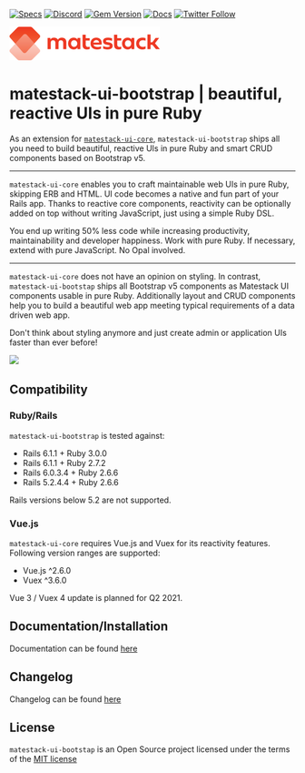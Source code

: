 [![Specs](https://github.com/matestack/matestack-ui-bootstrap/workflows/specs/badge.svg)](https://github.com/matestack/matestack-ui-bootstrap/actions)
[![Discord](https://img.shields.io/discord/771413294136426496.svg)](https://discord.com/invite/c6tQxFG)
[![Gem Version](https://badge.fury.io/rb/matestack-ui-bootstrap.svg)](https://badge.fury.io/rb/matestack-ui-bootstrap)
[![Docs](https://img.shields.io/badge/docs-matestack-blue.svg)](https://docs.matestack.io/matestack-ui-bootstrap)
[![Twitter Follow](https://img.shields.io/twitter/follow/matestack.svg?style=social)](https://twitter.com/matestack)

![matestack logo](./logo.png)

# matestack-ui-bootstrap | beautiful, reactive UIs in pure Ruby

As an extension for [`matestack-ui-core`](https://github.com/matestack/matestack-ui-core), `matestack-ui-bootstrap` ships all you need to build beautiful,
reactive UIs in pure Ruby and smart CRUD components based on Bootstrap v5.

----

`matestack-ui-core` enables you to craft maintainable web UIs in pure Ruby, skipping ERB and HTML. UI code becomes a native and fun part of your Rails app. Thanks to reactive core components, reactivity can be optionally added on top without writing JavaScript, just using a simple Ruby DSL.

You end up writing 50% less code while increasing productivity, maintainability and developer happiness. Work with pure Ruby. If necessary, extend with pure JavaScript. No Opal involved.

----

`matestack-ui-core` does not have an opinion on styling. In contrast, `matestack-ui-bootstap` ships all Bootstrap v5 components as Matestack UI components usable in pure Ruby. Additionally layout and CRUD components help you to build a beautiful web app meeting typical requirements of a data driven web app.

Don't think about styling anymore and just create admin or application UIs faster than ever before!

[<img src="https://img.youtube.com/vi/bwsVgCb97v0/0.jpg" width="350">](https://www.youtube.com/watch?v=bwsVgCb97v0)

## Compatibility

### Ruby/Rails

`matestack-ui-bootstrap` is tested against:

- Rails 6.1.1 + Ruby 3.0.0
- Rails 6.1.1 + Ruby 2.7.2
- Rails 6.0.3.4 + Ruby 2.6.6
- Rails 5.2.4.4 + Ruby 2.6.6

Rails versions below 5.2 are not supported.

### Vue.js

`matestack-ui-core` requires Vue.js and Vuex for its reactivity features. Following version ranges are supported:

- Vue.js ^2.6.0
- Vuex ^3.6.0

Vue 3 / Vuex 4 update is planned for Q2 2021.

## Documentation/Installation

Documentation can be found [here](https://docs.matestack.io/matestack-ui-bootstap/)

## Changelog

Changelog can be found [here](./CHANGELOG.md)

## License

`matestack-ui-bootstap` is an Open Source project licensed under the terms of the [MIT license](./LICENSE)
